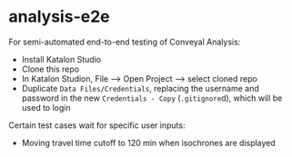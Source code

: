 # analysis-e2e
For semi-automated end-to-end testing of Conveyal Analysis:
- Install Katalon Studio
- Clone this repo
- In Katalon Studion, File --> Open Project --> select cloned repo
- Duplicate `Data Files/Credentials`, replacing the username and password in the new `Credentials - Copy` (`.gitignore`d), which will be used to login

Certain test cases wait for specific user inputs:
- Moving travel time cutoff to 120 min when isochrones are displayed
